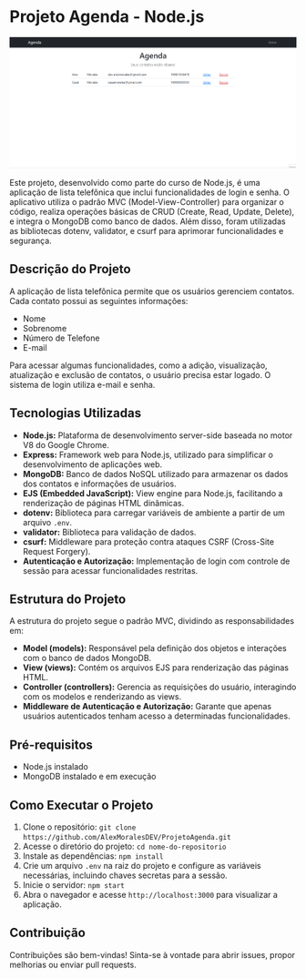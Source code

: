 # Projeto Agenda - Node.js

[<img src="./public/assets/imgs/Animação.gif" alt="">]()

Este projeto, desenvolvido como parte do curso de Node.js, é uma aplicação de lista telefônica que inclui funcionalidades de login e senha. O aplicativo utiliza o padrão MVC (Model-View-Controller) para organizar o código, realiza operações básicas de CRUD (Create, Read, Update, Delete), e integra o MongoDB como banco de dados. Além disso, foram utilizadas as bibliotecas dotenv, validator, e csurf para aprimorar funcionalidades e segurança.

## Descrição do Projeto

A aplicação de lista telefônica permite que os usuários gerenciem contatos. Cada contato possui as seguintes informações:

- Nome
- Sobrenome
- Número de Telefone
- E-mail

Para acessar algumas funcionalidades, como a adição, visualização, atualização e exclusão de contatos, o usuário precisa estar logado. O sistema de login utiliza e-mail e senha.

## Tecnologias Utilizadas

- **Node.js:** Plataforma de desenvolvimento server-side baseada no motor V8 do Google Chrome.
- **Express:** Framework web para Node.js, utilizado para simplificar o desenvolvimento de aplicações web.
- **MongoDB:** Banco de dados NoSQL utilizado para armazenar os dados dos contatos e informações de usuários.
- **EJS (Embedded JavaScript):** View engine para Node.js, facilitando a renderização de páginas HTML dinâmicas.
- **dotenv:** Biblioteca para carregar variáveis de ambiente a partir de um arquivo `.env`.
- **validator:** Biblioteca para validação de dados.
- **csurf:** Middleware para proteção contra ataques CSRF (Cross-Site Request Forgery).
- **Autenticação e Autorização:** Implementação de login com controle de sessão para acessar funcionalidades restritas.

## Estrutura do Projeto

A estrutura do projeto segue o padrão MVC, dividindo as responsabilidades em:

- **Model (models):** Responsável pela definição dos objetos e interações com o banco de dados MongoDB.
- **View (views):** Contém os arquivos EJS para renderização das páginas HTML.
- **Controller (controllers):** Gerencia as requisições do usuário, interagindo com os modelos e renderizando as views.
- **Middleware de Autenticação e Autorização:** Garante que apenas usuários autenticados tenham acesso a determinadas funcionalidades.

## Pré-requisitos

- Node.js instalado
- MongoDB instalado e em execução

## Como Executar o Projeto

1. Clone o repositório: `git clone https://github.com/AlexMoralesDEV/ProjetoAgenda.git`
2. Acesse o diretório do projeto: `cd nome-do-repositorio`
3. Instale as dependências: `npm install`
4. Crie um arquivo `.env` na raiz do projeto e configure as variáveis necessárias, incluindo chaves secretas para a sessão.
5. Inicie o servidor: `npm start`
6. Abra o navegador e acesse `http://localhost:3000` para visualizar a aplicação.

## Contribuição

Contribuições são bem-vindas! Sinta-se à vontade para abrir issues, propor melhorias ou enviar pull requests.
